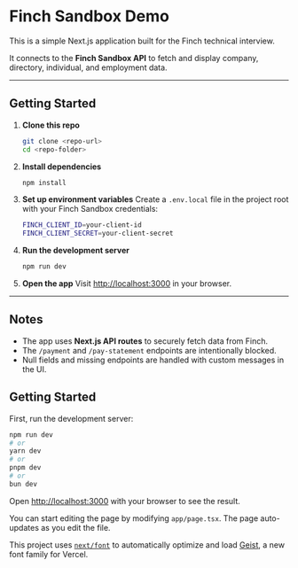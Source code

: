 # Finch Sandbox Demo

This is a simple Next.js application built for the Finch technical interview.  

It connects to the **Finch Sandbox API** to fetch and display company, directory, individual, and employment data.  

---

## Getting Started

1. **Clone this repo**
   ```bash
   git clone <repo-url>
   cd <repo-folder>
   ```

2. **Install dependencies**

   ```bash
   npm install
   ```

3. **Set up environment variables**
   Create a `.env.local` file in the project root with your Finch Sandbox credentials:

   ```bash
   FINCH_CLIENT_ID=your-client-id
   FINCH_CLIENT_SECRET=your-client-secret
   ```

4. **Run the development server**

   ```bash
   npm run dev
   ```

5. **Open the app**
   Visit [http://localhost:3000](http://localhost:3000) in your browser.

---

## Notes

* The app uses **Next.js API routes** to securely fetch data from Finch.
* The `/payment` and `/pay-statement` endpoints are intentionally blocked.
* Null fields and missing endpoints are handled with custom messages in the UI.




## Getting Started

First, run the development server:

```bash
npm run dev
# or
yarn dev
# or
pnpm dev
# or
bun dev
```

Open [http://localhost:3000](http://localhost:3000) with your browser to see the result.

You can start editing the page by modifying `app/page.tsx`. The page auto-updates as you edit the file.

This project uses [`next/font`](https://nextjs.org/docs/app/building-your-application/optimizing/fonts) to automatically optimize and load [Geist](https://vercel.com/font), a new font family for Vercel.



